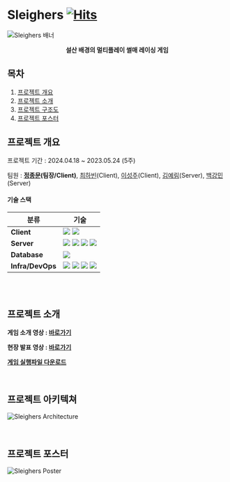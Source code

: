 # Sleighers [![Hits](https://hits.seeyoufarm.com/api/count/incr/badge.svg?url=https%3A%2F%2Fgithub.com%2FJeongJongMun%2FSleighers_Client&count_bg=%23009FFF&title_bg=%23555555&icon=unity.svg&icon_color=%23E7E7E7&title=Sleighers&edge_flat=false)](https://hits.seeyoufarm.com)

<a name="readme-top"></a>

<!-- PROJECT LOGO -->
![Sleighers 배너](https://github.com/SnowRail/.github/assets/101979073/bcdab8f1-5c7b-4eef-812b-5c2e59375032)

<p align="center">
  <b> 설산 배경의 멀티플레이 썰매 레이싱 게임</b>
</p>


<!-- TABLE OF CONTENTS -->

## 목차

1. [프로젝트 개요](#SnowRail)
2. [프로젝트 소개](#Intro)
3. [프로젝트 구조도](#Arch)
4. [프로젝트 포스터](#Poster)

<!-- ABOUT THE PROJECT-->

<a name="SnowRail"></a>
## 프로젝트 개요
프로젝트 기간 : 2024.04.18 ~ 2023.05.24 (5주)

팀원 : **[정종문](https://github.com/JeongJongMun)(팀장/Client)**, [최하빈](https://github.com/haaaabin)(Client), [이성주](https://github.com/mkae21)(Client), [김예림](https://github.com/kimyerim-jungle)(Server), [백강민](https://github.com/EririnG)(Server)

#### 기술 스택

| 분류              | 기술                                                                                                                                                                                                                                                                                                                                                                                                                                                 |
| ----------------- | ----------------------------------------------------------------------------------------------------------------------------------------------------------------------------------------------------------------------------------------------------------------------------------------------------------------------------------------------------------------------------------------------------------------------------------------------------- |
| **Client**        | <img src="https://img.shields.io/badge/Unity-646464?style=for-the-badge&logo=unity&logoColor=FFFFFF"/> <img src="https://img.shields.io/badge/Socket.io-010101?style=for-the-badge&logo=Socket.io&logoColor=FFFFFF"/>                                                                                                                                                                                                                                 |
| **Server**        | <img src="https://img.shields.io/badge/JavaScript-F9D600?style=for-the-badge&logo=Javascript&logoColor=FFFFFF"/> <img src="https://img.shields.io/badge/NODEJS-000000?style=for-the-badge&logo=nodedotjs&logoColor=green"> <img src="https://img.shields.io/badge/Express-E0234E?style=for-the-badge&logo=express&logoColor=FFFFFF"/> <img src="https://img.shields.io/badge/Socket.io-010101?style=for-the-badge&logo=Socket.io&logoColor=FFFFFF"/>  |
| **Database**      | <img src="https://img.shields.io/badge/mysql-4479A1?style=for-the-badge&logo=mysql&logoColor=white">                                                                                                                                                                                                                                                                                                                                                  |
| **Infra/DevOps**  | <img src="https://img.shields.io/badge/Amazon EC2-FF9900?style=for-the-badge&logo=Amazon EC2&logoColor=FFFFFF"/> <img src="https://img.shields.io/badge/Github Actions-2088FF?style=for-the-badge&logo=Github Actions&logoColor=FFFFFF"/> <img src="https://img.shields.io/badge/AWS CodeDeploy-4E74F5?style=for-the-badge&logo=amazonwebservices&logoColor=FFFFFF"/> <img src="https://img.shields.io/badge/Amazon S3-569A31?style=for-the-badge&logo=Amazon S3&logoColor=FFFFFF"/>  |



<br/>
<br/>

<a name="Intro"></a>
## 프로젝트 소개
**게임 소개 영상 : [바로가기](https://youtu.be/mUcPPCv45e0)**

**현장 발표 영상 : [바로가기](https://youtu.be/e5F5qNgc_2M)**

**[게임 실행파일 다운로드](https://drive.google.com/file/d/1_wK8OwwaYm0cgWS75YG6d_3uWzrxNGxk/view?usp=sharing)**

<br/>

<a name="Arch"></a>
## 프로젝트 아키텍쳐

![Sleighers Architecture](https://github.com/SnowRail/Client/assets/101979073/2e17d718-2396-4516-b631-4a2751975735)

<br/>

<a name="Poster"></a>
## 프로젝트 포스터
![Sleighers Poster](https://github.com/SnowRail/Client/assets/101979073/e6bf6517-cc52-4ee5-b492-335a59766918)
